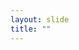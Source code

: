```yaml
---
layout: slide
title: ""
---
```


<section data-background-image="assets/images/Slide23.png" data-background-size="70%" data-background-position="center"/>